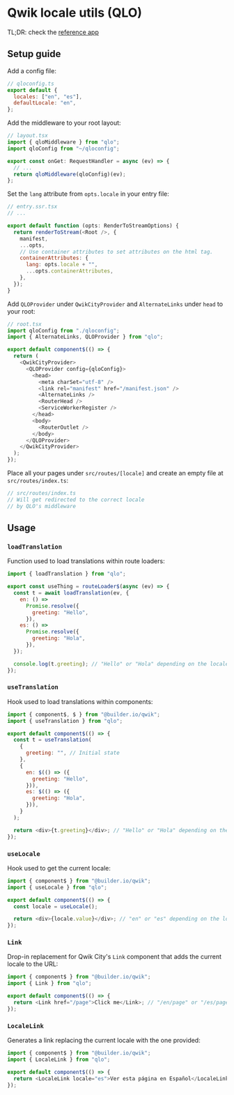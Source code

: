 # Qwik locale utils (QLO)

TL;DR: check the [reference app](https://github.com/manvalls/qlo-qwik-app/tree/main)

## Setup guide

Add a config file:

```javascript
// qloconfig.ts
export default {
  locales: ["en", "es"],
  defaultLocale: "en",
};
```

Add the middleware to your root layout:

```javascript
// layout.tsx
import { qloMiddleware } from "qlo";
import qloConfig from "~/qloconfig";

export const onGet: RequestHandler = async (ev) => {
  // ...
  return qloMiddleware(qloConfig)(ev);
};
```

Set the `lang` attribute from `opts.locale` in your entry file:

```javascript
// entry.ssr.tsx
// ...

export default function (opts: RenderToStreamOptions) {
  return renderToStream(<Root />, {
    manifest,
    ...opts,
    // Use container attributes to set attributes on the html tag.
    containerAttributes: {
      lang: opts.locale + "",
      ...opts.containerAttributes,
    },
  });
}
```

Add `QLOProvider` under `QwikCityProvider` and `AlternateLinks` under `head` to your root:

```javascript
// root.tsx
import qloConfig from "./qloconfig";
import { AlternateLinks, QLOProvider } from "qlo";

export default component$(() => {
  return (
    <QwikCityProvider>
      <QLOProvider config={qloConfig}>
        <head>
          <meta charSet="utf-8" />
          <link rel="manifest" href="/manifest.json" />
          <AlternateLinks />
          <RouterHead />
          <ServiceWorkerRegister />
        </head>
        <body>
          <RouterOutlet />
        </body>
      </QLOProvider>
    </QwikCityProvider>
  );
});
```

Place all your pages under `src/routes/[locale]` and create an empty file at `src/routes/index.ts`:

```javascript
// src/routes/index.ts
// Will get redirected to the correct locale
// by QLO's middleware
```

## Usage

### `loadTranslation`

Function used to load translations within route loaders:

```javascript
import { loadTranslation } from "qlo";

export const useThing = routeLoader$(async (ev) => {
  const t = await loadTranslation(ev, {
    en: () =>
      Promise.resolve({
        greeting: "Hello",
      }),
    es: () =>
      Promise.resolve({
        greeting: "Hola",
      }),
  });

  console.log(t.greeting); // "Hello" or "Hola" depending on the locale
});
```

### `useTranslation`

Hook used to load translations within components:

```javascript
import { component$, $ } from "@builder.io/qwik";
import { useTranslation } from "qlo";

export default component$(() => {
  const t = useTranslation(
    {
      greeting: "", // Initial state
    },
    {
      en: $(() => ({
        greeting: "Hello",
      })),
      es: $(() => ({
        greeting: "Hola",
      })),
    }
  );

  return <div>{t.greeting}</div>; // "Hello" or "Hola" depending on the locale
});
```

### `useLocale`

Hook used to get the current locale:

```javascript
import { component$ } from "@builder.io/qwik";
import { useLocale } from "qlo";

export default component$(() => {
  const locale = useLocale();

  return <div>{locale.value}</div>; // "en" or "es" depending on the locale
});
```

### `Link`

Drop-in replacement for Qwik City's `Link` component that adds the current locale to the URL:

```javascript
import { component$ } from "@builder.io/qwik";
import { Link } from "qlo";

export default component$(() => {
  return <Link href="/page">Click me</Link>; // "/en/page" or "/es/page" depending on the locale
});
```

### `LocaleLink`

Generates a link replacing the current locale with the one provided:

```javascript
import { component$ } from "@builder.io/qwik";
import { LocaleLink } from "qlo";

export default component$(() => {
  return <LocaleLink locale="es">Ver esta página en Español</LocaleLink>;
});
```
